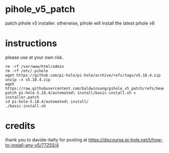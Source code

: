 # pihole_v5_patch
patch pihole v5 installer. otherwise, pihole will install the latest pihole v6

# instructions
please use at your own risk.

```
rm -rf /var/www/html/admin
rm -rf /etc/.pihole
wget https://github.com/pi-hole/pi-hole/archive/refs/tags/v5.18.4.zip
unzip -x v5.18.4.zip
wget https://raw.githubusercontent.com/baldwinsung/pihole_v5_patch/refs/heads/main/installer.patch
patch pi-hole-5.18.4/automated\ install/basic-install.sh < installer.patch
cd pi-hole-5.18.4/automated\ install/
./basic-install.sh
```

# credits

thank you to davide-italty for posting at https://discourse.pi-hole.net/t/how-to-install-any-v5/77255/4 
